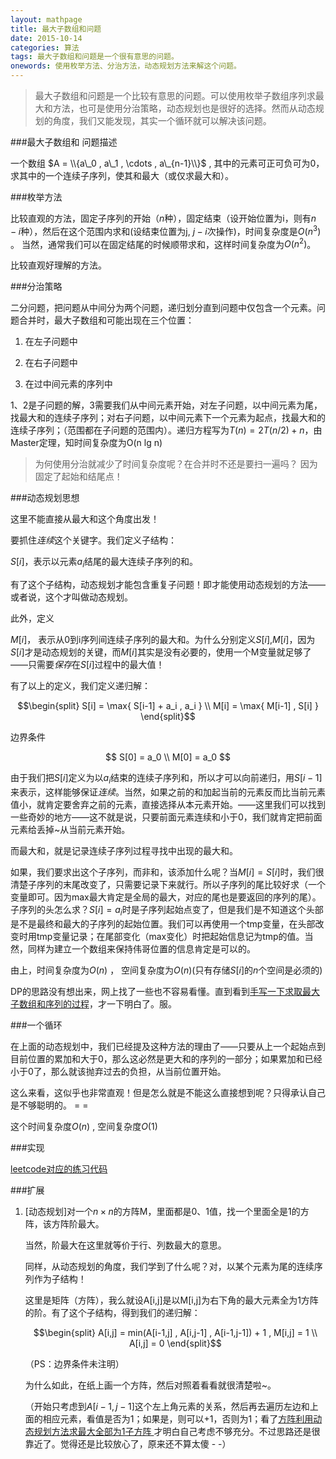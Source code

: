 ```yaml
---
layout: mathpage
title: 最大子数组和问题
date: 2015-10-14
categories: 算法
tags: 最大子数组和问题是一个很有意思的问题。
onewords: 使用枚举方法、分治方法，动态规划方法来解这个问题。
---
```

> 最大子数组和问题是一个比较有意思的问题。可以使用枚举子数组序列求最大和方法，也可是使用分治策略，动态规划也是很好的选择。然而从动态规划的角度，我们又能发现，其实一个循环就可以解决该问题。

###最大子数组和 问题描述

一个数组 $A = \\{a\_0 , a\_1 , \cdots , a\_{n-1}\\}$ , 其中的元素可正可负可为0，求其中的一个连续子序列，使其和最大（或仅求最大和）。


###枚举方法

比较直观的方法，固定子序列的开始（$n$种），固定结束（设开始位置为i，则有$n-i$种），然后在这个范围内求和(设结束位置为j, $j-i$次操作)，时间复杂度是$O(n^3)$ 。 当然，通常我们可以在固定结尾的时候顺带求和，这样时间复杂度为$O(n^2)$。

比较直观好理解的方法。

###分治策略

二分问题，把问题从中间分为两个问题，递归划分直到问题中仅包含一个元素。问题合并时，最大子数组和可能出现在三个位置：

1. 在左子问题中

2. 在右子问题中

3. 在过中间元素的序列中

1、2是子问题的解，3需要我们从中间元素开始，对左子问题，以中间元素为尾，找最大和的连续子序列；对右子问题，以中间元素下一个元素为起点，找最大和的连续子序列；（范围都在子问题的范围内）。递归方程写为$T(n) = 2T(n/2) + n$，由Master定理，知时间复杂度为O(n lg n)

> 为何使用分治就减少了时间复杂度呢？在合并时不还是要扫一遍吗？   因为固定了起始和结尾点！

###动态规划思想

这里不能直接从最大和这个角度出发！

要抓住*连续*这个关键字。我们定义子结构：

$S[i]$，表示以元素$a_i$结尾的最大连续子序列的和。

有了这个子结构，动态规划才能包含重复子问题！即才能使用动态规划的方法——或者说，这个才叫做动态规划。

此外，定义

$M[i]$， 表示从0到i序列间连续子序列的最大和。为什么分别定义$S[i]$,$M[i]$，因为$S[i]$才是动态规划的关键，而$M[i]$其实是没有必要的，使用一个M变量就足够了——只需要*保存*在$S[i]$过程中的最大值！

有了以上的定义，我们定义递归解：

$$\begin{split}
S[i] = \max{ S[i-1] + a_i , a_i } \\
M[i] = \max{ M[i-1] , S[i] }
\end{split}$$

边界条件

$$
S[0] = a_0 \\
M[0] = a_0
$$

由于我们把$S[i]$定义为以$a_i$结束的连续子序列和，所以才可以向前递归，用$S[i-1]$来表示，这样能够保证*连续*。当然，如果之前的和加起当前的元素反而比当前元素值小，就肯定要舍弃之前的元素，直接选择从本元素开始。——这里我们可以找到一些奇妙的地方——这不就是说，只要前面元素连续和小于0，我们就肯定把前面元素给丢掉~从当前元素开始。

而最大和，就是记录连续子序列过程寻找中出现的最大和。

如果，我们要求出这个子序列，而非和，该添加什么呢？当$M[i] = S[i]$时，我们很清楚子序列的末尾改变了，只需要记录下来就行。所以子序列的尾比较好求（一个变量即可。因为max最大肯定是全局的最大，对应的尾也是要返回的序列的尾）。子序列的头怎么求？$S[i] = a_i$时是子序列起始点变了，但是我们是不知道这个头部是不是最终和最大的子序列的起始位置。我们可以再使用一个tmp变量，在头部改变时用tmp变量记录；在尾部变化（max变化）时把起始信息记为tmp的值。当然，同样为建立一个数组来保持伟哥位置的信息肯定是可以的。

由上，时间复杂度为$O(n)$ ， 空间复杂度为$O(n)$(只有存储$S[i]$的$n$个空间是必须的)

DP的思路没有想出来，网上找了一些也不容易看懂。直到看到[手写一下求取最大子数组和序列的过程](http://www.wisim.me/algorithm/2015/05/27/DP_MSS.html)，才一下明白了。服。

###一个循环

在上面的动态规划中，我们已经提及这种方法的理由了——只要从上一个起始点到目前位置的累加和大于0，那么这必然是更大和的序列的一部分；如果累加和已经小于0了，那么就该抛弃过去的负担，从当前位置开始。

这么来看，这似乎也非常直观！但是怎么就是不能这么直接想到呢？只得承认自己是不够聪明的。 = =

这个时间复杂度$O(n)$ , 空间复杂度$O(1)$ 


###实现

[leetcode对应的练习代码](https://github.com/PersonalExcercise/leetcodeExercise/blob/master/src/prob53maxsubarray.md)


###扩展

1. [动态规划]对一个$n \times n$的方阵M，里面都是0、1值，找一个里面全是1的方阵，该方阵阶最大。
    
    当然，阶最大在这里就等价于行、列数最大的意思。

    同样，从动态规划的角度，我们学到了什么呢？对，以某个元素为尾的连续序列作为子结构！

    这里是矩阵（方阵），我么就设A[i,j]是以M[i,j]为右下角的最大元素全为1方阵的阶。有了这个子结构，得到我们的递归解：

    $$\begin{split}
    A[i,j] = min(A[i-1,j] , A[i,j-1] , A[i-1,j-1]) + 1 , M[i,j] = 1 \\
    A[i,j] = 0
    \end{split}$$

    （PS：边界条件未注明）

    为什么如此，在纸上画一个方阵，然后对照着看看就很清楚啦~。

    （开始只考虑到$A[i-1,j-1]$这个左上角元素的关系，然后再去遍历左边和上面的相应元素，看值是否为1；如果是，则可以+1，否则为1；看了[方阵利用动态规划方法求最大全部为1子方阵  ](http://hijob0533.blog.163.com/blog/static/189626274201152943040374)才明白自己考虑不够充分。不过思路还是很靠近了。觉得还是比较放心了，原来还不算太傻 - -）


